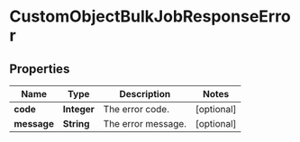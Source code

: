 

# CustomObjectBulkJobResponseError


## Properties

| Name | Type | Description | Notes |
|------------ | ------------- | ------------- | -------------|
|**code** | **Integer** | The error code. |  [optional] |
|**message** | **String** | The error message. |  [optional] |



